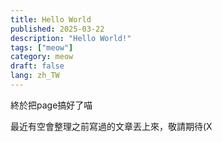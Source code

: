 ```yaml
---
title: Hello World
published: 2025-03-22
description: "Hello World!"
tags: ["meow"]
category: meow
draft: false
lang: zh_TW
---
```

終於把page搞好了喵

最近有空會整理之前寫過的文章丟上來，敬請期待(X